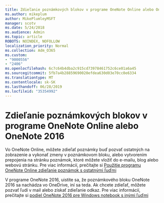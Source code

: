 ```yaml
---
title: Zdieľanie poznámkových blokov v programe OneNote Online alebo OneNote 2016
ms.author: mikeplum
author: MikePlumleyMSFT
manager: scotv
ms.date: 5/24/2018
ms.audience: Admin
ms.topic: article
ROBOTS: NOINDEX, NOFOLLOW
localization_priority: Normal
ms.collection: Adm_O365
ms.custom:
- "9000556"
- "2406"
ms.openlocfilehash: 6c7c64b4dba2c915cd73978461752c6ce01a6a45
ms.sourcegitcommit: 5fb7a4b28859690020efdea630d03e70cc0e6334
ms.translationtype: MT
ms.contentlocale: sk-SK
ms.lasthandoff: 06/28/2019
ms.locfileid: "35354992"
---
```

# <a name="share-notebooks-in-onenote-online-or-onenote-2016"></a>Zdieľanie poznámkových blokov v programe OneNote Online alebo OneNote 2016

Vo OneNote Online, môžete zdieľať poznámky buď pozvať ostatných na zobrazenie a vykonať zmeny v poznámkovom bloku, alebo vytvorením prepojenia na stránku poznámok, ktoré môžete vložiť do e-mailu, blog alebo webovú stránku. Pre viac informácií, prečítajte si [Použitie programu OneNote Online zdieľanie poznámok s ostatnými ľuďmi](https://support.office.com/article/D3481FBE-E06C-4883-B7E9-B2EE9F38AED3)

V programe OneNote 2016, uistite sa, že poznámkového bloku OneNote 2016 sa nachádza vo OneDrive, iní sa teda. Ak chcete zdieľať, môžete pozvať ľudí v mail alebo získať zdieľanie odkaz. Pre viac informácií, prečítajte si [podiel OneNote 2016 pre Windows notebook s inými ľuďmi](https://support.office.com/article/d14b6033-7a95-4536-9216-bb0a5e0f8285)